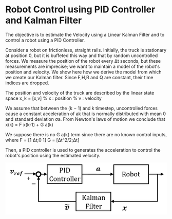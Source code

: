 # Robot Control using PID Controller and Kalman Filter
The objective is to estimate the Velocity using a Linear Kalman Filter and to control a robot using a PID Controller.

Consider a robot on frictionless, straight rails. Initially, the truck is stationary at position 0, but it is buffeted this way and that by random uncontrolled forces. We measure the position of the robot every Δt seconds, but these measurements are imprecise; we want to maintain a model of the robot's position and velocity. 
We show here how we derive the model from which we create our Kalman filter.
Since F,H,R and Q are constant, their time indices are dropped.

The position and velocity of the truck are described by the linear state space
x_k = [x,v]     % x : position
                % v : velocity
                
We assume that between the (k − 1) and k timestep, uncontrolled forces cause a constant acceleration of ak that is normally distributed with mean 0 and standard deviation σa. From Newton's laws of motion we conclude that
x(k) = F x(k-1) + G a(k)

We suppose there is no G a(k) term since there are no known control inputs, where
F = [1 Δt;0 1]
G = [Δt^2/2;Δt]

Then, a PID controller is used to generates the acceleration to control the robot's position using the estimated velocity.

<p align="center">
  <img src="https://github.com/SaysWis/Robot_Control/blob/main/Control_scheme.png">
</p>

